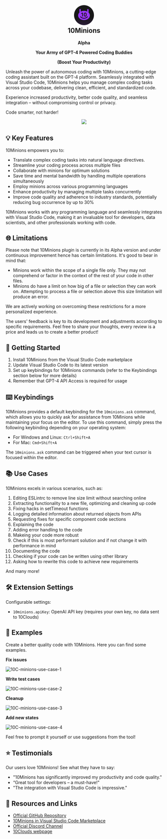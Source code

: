 <h2 align="center"><img src="https://raw.githubusercontent.com/10clouds/10Minions/main/resources/resources/ext-icon.png" height="64"><br>10Minions</h2>
<p align="center"><strong>Alpha</strong></p>

<p align="center"><strong>Your Army of GPT-4 Powered Coding Buddies </strong></p>
<p align="center"><strong>(Boost Your Productivity)</strong></p>

Unleash the power of autonomous coding with 10Minions, a cutting-edge coding assistant built on the GPT-4 platform. Seamlessly integrated with Visual Studio Code, 10Minions helps you manage complex coding tasks across your codebase, delivering clean, efficient, and standardized code.

Experience increased productivity, better code quality, and seamless integration – without compromising control or privacy.

Code smarter, not harder!


<p align="center"><img src="https://github.com/10clouds/10Minions/assets/135703473/bf840ad9-6c19-4fe5-a574-4696a3a720c0"></p>



## 💡 Key Features

10Minions empowers you to:

- Translate complex coding tasks into natural language directives.
- Streamline your coding process across multiple files
- Collaborate with minions for optimum solutions
- Save time and mental bandwidth by handling multiple operations simultaneously
- Employ minions across various programming languages
- Enhance productivity by managing multiple tasks concurrently
- Improve code quality and adherence to industry standards, potentially reducing bug occurrence by up to 30%

10Minions works with any programming language and seamlessly integrates with Visual Studio Code, making it an invaluable tool for developers, data scientists, and other professionals working with code.


## 🌐 Limitations

Please note that 10Minions plugin is currently in its Alpha version and under continuous improvement hence has certain limitations. It's good to bear in mind that:

- Minions work within the scope of a single file only. They may not comprehend or factor in the context of the rest of your code in other files.
- Minions do have a limit on how big of a file or selection they can work on. Attempting to process a file or selection above this size limitation will produce an error.

We are actively working on overcoming these restrictions for a more personalized experience.

The users' feedback is key to its development and adjustments according to specific requirements. Feel free to share your thoughts, every review is a price and leads us to create a better product!


## 🚀 Getting Started

1. Install 10Minions from the Visual Studio Code marketplace
2. Update Visual Studio Code to its latest version
3. Set up keybindings for 10Minions commands (refer to the Keybindings section below for more details)
4. Remember that GPT-4 API Access is required for usage


## ⌨️ Keybindings

10Minions provides a default keybinding for the `10minions.ask` command, which allows you to quickly ask for assistance from 10Minions while maintaining your focus on the editor. To use this command, simply press the following keybinding depending on your operating system:

- For Windows and Linux: `Ctrl+Shift+A`
- For Mac: `Cmd+Shift+A`

The `10minions.ask` command can be triggered when your text cursor is focused within the editor.


## 📚 Use Cases

10Minions excels in various scenarios, such as:

1. Editing ESLintrc to remove line size limit without searching online
2. Extracting functionality to a new file, optimizing and cleaning up code
3. Fixing hacks in setTimeout functions
4. Logging detailed information about returned objects from APIs
5. Requesting fixes for specific component code sections
6. Explaining the code
7. Adding error handling to the code
8. Makeing your code more robust
9. Check if this is most performant solution and if not change it with performance in mind
10. Documenting the code
11. Checking if your code can be written using other library
12. Asking how to rewrite this code to achieve new requirements

And many more!


## 🛠️ Extension Settings

Configurable settings:

- `10minions.apiKey`: OpenAI API key (requires your own key, no data sent to 10Clouds)


## 📸 Examples


Create a better quality code with 10Minions. Here you can find some examples.


**Fix issues** 

![10C-minions-use-case-1](https://github.com/10clouds/10Minions/assets/135703473/1230cbda-c159-4791-841c-cd4f88437502)


**Write test cases**

![10C-minions-use-case-2](https://github.com/10clouds/10Minions/assets/135703473/94372102-f83c-4236-9b1c-50a6d79e0932)


**Cleanup** 

![10C-minions-use-case-3](https://github.com/10clouds/10Minions/assets/135703473/b6b75a77-497a-428d-a78d-234e9fa32f43)


**Add new states**

![10C-minions-use-case-4](https://github.com/10clouds/10Minions/assets/135703473/0898ef73-c180-4478-81ed-791a2869f594)



Feel free to prompt it yourself or use suggestions from the tool!


## ⭐ Testimonials

Our users love 10Minions! See what they have to say:

- "10Minions has significantly improved my productivity and code quality."
- “Great tool for developers – a must-have!"
- "The integration with Visual Studio Code is impressive."


## 💼 Resources and Links

- [Official GitHub Repository](https://github.com/10clouds/10Minions)
- [10Minions in Visual Studio Code Marketplace](https://marketplace.visualstudio.com/items?itemName=10clouds.10Minions)
- [Official Discord Channel](https://discord.gg/CGSX4Btamx)
- [10Clouds webpage](https://10clouds.com)




